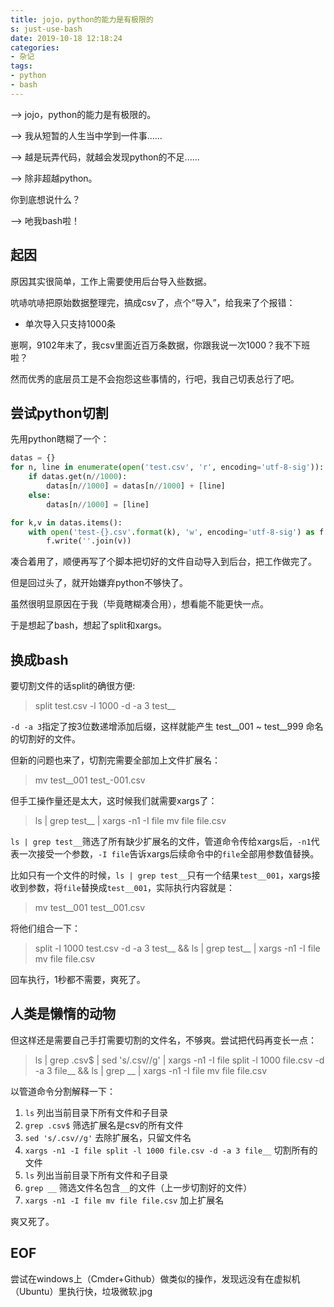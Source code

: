 ```yaml
---
title: jojo，python的能力是有极限的
s: just-use-bash
date: 2019-10-18 12:18:24
categories:
- 杂记
tags:
- python
- bash
---
```


--> jojo，python的能力是有极限的。

--> 我从短暂的人生当中学到一件事......

--> 越是玩弄代码，就越会发现python的不足......

--> 除非超越python。

你到底想说什么？

--> 吔我bash啦！

<!-- more -->
## 起因

原因其实很简单，工作上需要使用后台导入些数据。

吭哧吭哧把原始数据整理完，搞成csv了，点个“导入”，给我来了个报错：

* 单次导入只支持1000条

崽啊，9102年末了，我csv里面近百万条数据，你跟我说一次1000？我不下班啦？

然而优秀的底层员工是不会抱怨这些事情的，行吧，我自己切表总行了吧。

## 尝试python切割

先用python瞎糊了一个：

```python
datas = {}
for n, line in enumerate(open('test.csv', 'r', encoding='utf-8-sig')):
    if datas.get(n//1000):
        datas[n//1000] = datas[n//1000] + [line]
    else:
        datas[n//1000] = [line]

for k,v in datas.items():
    with open('test-{}.csv'.format(k), 'w', encoding='utf-8-sig') as f:
        f.write(''.join(v))
```

凑合着用了，顺便再写了个脚本把切好的文件自动导入到后台，把工作做完了。

但是回过头了，就开始嫌弃python不够快了。

虽然很明显原因在于我（毕竟瞎糊凑合用），想看能不能更快一点。

于是想起了bash，想起了split和xargs。

## 换成bash

要切割文件的话split的确很方便:

> split test.csv -l 1000 -d -a 3 test__

`-d -a 3`指定了按3位数递增添加后缀，这样就能产生 test__001 ~ test__999 命名的切割好的文件。

但新的问题也来了，切割完需要全部加上文件扩展名：

> mv test__001 test_-001.csv

但手工操作量还是太大，这时候我们就需要xargs了：

> ls | grep test__ | xargs -n1 -I file mv file file.csv

`ls | grep test__`筛选了所有缺少扩展名的文件，管道命令传给xargs后，`-n1`代表一次接受一个参数，`-I file`告诉xargs后续命令中的`file`全部用参数值替换。

比如只有一个文件的时候，`ls | grep test__`只有一个结果`test__001`，xargs接收到参数，将`file`替换成`test__001`，实际执行内容就是：

> mv test__001 test__001.csv

将他们组合一下：

> split -l 1000 test.csv -d -a 3 test__ && ls | grep test__ | xargs -n1 -I file mv file file.csv

回车执行，1秒都不需要，爽死了。

## 人类是懒惰的动物

但这样还是需要自己手打需要切割的文件名，不够爽。尝试把代码再变长一点：

> ls | grep .csv$ | sed 's/.csv//g' | xargs -n1 -I file split -l 1000 file.csv -d -a 3 file__ && ls | grep __ | xargs -n1 -I file mv file file.csv

以管道命令分割解释一下：

1. `ls` 列出当前目录下所有文件和子目录
2. `grep .csv$` 筛选扩展名是csv的所有文件
3. `sed 's/.csv//g'` 去除扩展名，只留文件名
4. `xargs -n1 -I file split -l 1000 file.csv -d -a 3 file__` 切割所有的文件
5. `ls` 列出当前目录下所有文件和子目录
6. `grep __` 筛选文件名包含`__`的文件（上一步切割好的文件）
7. `xargs -n1 -I file mv file file.csv` 加上扩展名

爽又死了。

## EOF

尝试在windows上（Cmder+Github）做类似的操作，发现远没有在虚拟机（Ubuntu）里执行快，垃圾微软.jpg